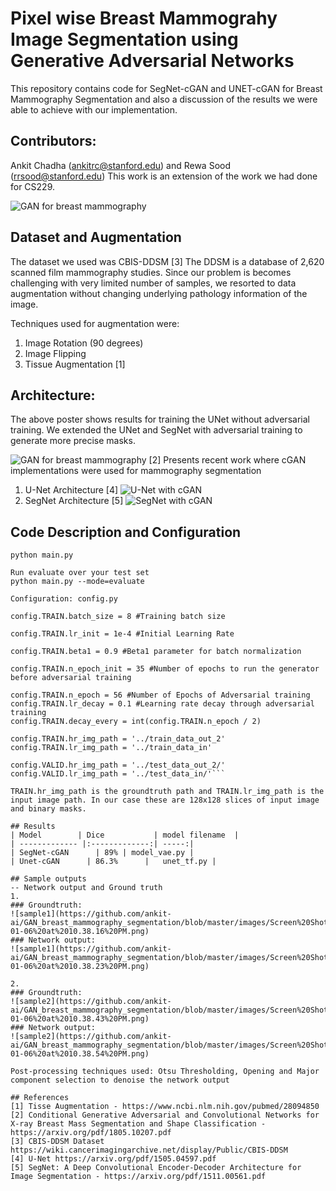 # Pixel wise Breast Mammograhy Image Segmentation using Generative Adversarial Networks
This repository contains code for SegNet-cGAN and UNET-cGAN for Breast Mammography Segmentation and also a discussion of the results we were able to achieve with our implementation.

## Contributors:
Ankit Chadha (ankitrc@stanford.edu) and Rewa Sood (rrsood@stanford.edu)
This work is an extension of the work we had done for CS229.

![GAN for breast mammography](https://github.com/ankit-ai/GAN_breast_mammography_segmentation/blob/master/images/Screen%20Shot%202019-01-06%20at%209.47.40%20PM.png)


## Dataset and Augmentation
The dataset we used was CBIS-DDSM [3]
The DDSM is a database of 2,620 scanned film mammography studies.
Since our problem is becomes challenging with very limited number of samples, we resorted to data augmentation without changing underlying pathology information of the image. 

Techniques used for augmentation were:
1. Image Rotation (90 degrees)
2. Image Flipping
3. Tissue Augmentation [1]

## Architecture:
The above poster shows results for training the UNet without adversarial training. We extended the UNet and SegNet with adversarial training to generate more precise masks.

![GAN for breast mammography](https://github.com/ankit-ai/GAN_breast_mammography_segmentation/blob/master/images/Screen%20Shot%202019-01-06%20at%2010.10.34%20PM.png)
[2] Presents recent work where cGAN implementations were used for mammography segmentation

1. U-Net Architecture [4]
![U-Net with cGAN](https://github.com/ankit-ai/GAN_breast_mammography_segmentation/blob/master/images/unet.jpg)
2. SegNet Architecture [5]
![SegNet with cGAN](https://github.com/ankit-ai/GAN_breast_mammography_segmentation/blob/master/images/Screen%20Shot%202019-01-06%20at%2010.24.55%20PM.png)

## Code Description and Configuration
```You can run the model and the harness around it using:
python main.py

Run evaluate over your test set
python main.py --mode=evaluate

Configuration: config.py 

config.TRAIN.batch_size = 8 #Training batch size

config.TRAIN.lr_init = 1e-4 #Initial Learning Rate

config.TRAIN.beta1 = 0.9 #Beta1 parameter for batch normalization

config.TRAIN.n_epoch_init = 35 #Number of epochs to run the generator before adversarial training

config.TRAIN.n_epoch = 56 #Number of Epochs of Adversarial training
config.TRAIN.lr_decay = 0.1 #Learning rate decay through adversarial training
config.TRAIN.decay_every = int(config.TRAIN.n_epoch / 2) 

config.TRAIN.hr_img_path = '../train_data_out_2'
config.TRAIN.lr_img_path = '../train_data_in'

config.VALID.hr_img_path = '../test_data_out_2/'
config.VALID.lr_img_path = '../test_data_in/'```

TRAIN.hr_img_path is the groundtruth path and TRAIN.lr_img_path is the input image path. In our case these are 128x128 slices of input image and binary masks.

## Results
| Model        | Dice           | model filename  |
| ------------- |:-------------:| -----:|
| SegNet-cGAN      | 89% | model_vae.py |
| Unet-cGAN      | 86.3%      |   unet_tf.py |

## Sample outputs
-- Network output and Ground truth
1.
### Groundtruth:
![sample1](https://github.com/ankit-ai/GAN_breast_mammography_segmentation/blob/master/images/Screen%20Shot%202019-01-06%20at%2010.38.16%20PM.png)
### Network output:
![sample1](https://github.com/ankit-ai/GAN_breast_mammography_segmentation/blob/master/images/Screen%20Shot%202019-01-06%20at%2010.38.23%20PM.png)

2.
### Groundtruth:
![sample2](https://github.com/ankit-ai/GAN_breast_mammography_segmentation/blob/master/images/Screen%20Shot%202019-01-06%20at%2010.38.43%20PM.png)
### Network output:
![sample2](https://github.com/ankit-ai/GAN_breast_mammography_segmentation/blob/master/images/Screen%20Shot%202019-01-06%20at%2010.38.54%20PM.png)

Post-processing techniques used: Otsu Thresholding, Opening and Major component selection to denoise the network output

## References
[1] Tisse Augmentation - https://www.ncbi.nlm.nih.gov/pubmed/28094850
[2] Conditional Generative Adversarial and Convolutional Networks for X-ray Breast Mass Segmentation and Shape Classification - https://arxiv.org/pdf/1805.10207.pdf
[3] CBIS-DDSM Dataset https://wiki.cancerimagingarchive.net/display/Public/CBIS-DDSM
[4] U-Net https://arxiv.org/pdf/1505.04597.pdf
[5] SegNet: A Deep Convolutional Encoder-Decoder Architecture for Image Segmentation - https://arxiv.org/pdf/1511.00561.pdf
